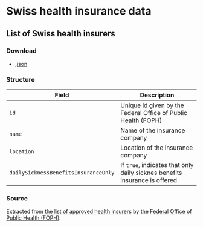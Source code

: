 # Swiss health insurance data

## List of Swiss health insurers

### Download

* [.json](https://raw.githubusercontent.com/axa-ch/health-insurance-data/master/insurers.json)

### Structure

Field|Description|
--|--|
`id`|Unique id given by the Federal Office of Public Health (FOPH)|
`name`|Name of the insurance company|
`location`|Location of the insurance company|
`dailySicknessBenefitsInsuranceOnly`|If `true`, indicates that only daily sicknes benefits insurance is offered|

### Source

Extracted from
[the list of approved health insurers](https://www.bag.admin.ch/dam/bag/de/dokumente/kuv-aufsicht/rakv/krankenkassen-verzeichnis.pdf.download.pdf/krankenkassen-verzeichnis.pdf)
by the [Federal Office of Public Health (FOPH)](https://www.bag.admin.ch/bag/en/home.html).
